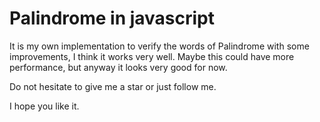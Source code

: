 # Palindrome in javascript

It is my own implementation to verify the words of Palindrome with some improvements, I think it works very well. Maybe this could have more performance, but anyway it looks very good for now.

Do not hesitate to give me a star or just follow me.

I hope you like it.
